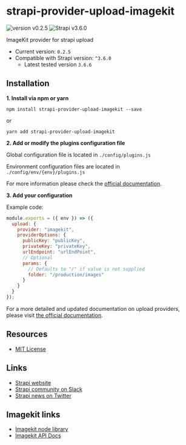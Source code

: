 # strapi-provider-upload-imagekit
![version v0.2.5](https://img.shields.io/badge/Version-0.2.5-956fff "version v0.2.5")
![Strapi v3.6.0](https://img.shields.io/badge/Strapi_version-3.6.0-956fff "Strapi v3.6.0")

ImageKit provider for strapi upload

- Current version: `0.2.5`
- Compatible with Strapi version: `^3.6.0`
  - Latest tested version `3.6.6`

## Installation

**1. Install via npm or yarn**

```
npm install strapi-provider-upload-imagekit --save
```

or

```
yarn add strapi-provider-upload-imagekit
```

**2. Add or modify the plugins configuration file**

Global configuration file is located in `./config/plugins.js`

Environment configuration files are located in `./config/env/{env}/plugins.js`

For more information please check the [official documentation](https://strapi.io/documentation/developer-docs/latest/development/plugins/upload.html#using-a-provider).

**3. Add your configuration**

Example code:

```js
module.exports = ({ env }) => ({
  upload: {
    provider: "imagekit",
    providerOptions: {
      publicKey: "publicKey",
      privateKey: "privateKey",
      urlEndpoint: "urlEndPoint",
      // Optional
      params: {
        // Defaults to "/" if value is not supplied
        folder: "/production/images"
      }
    }
  }
});
```

For a more detailed and updated documentation on upload providers, please visit [the official documentation](https://strapi.io/documentation/v3.x/plugins/upload.html#using-a-provider).

## Resources

- [MIT License](LICENSE.md)

## Links
- [Strapi website](http://strapi.io/)
- [Strapi community on Slack](http://slack.strapi.io)
- [Strapi news on Twitter](https://twitter.com/strapijs)

## Imagekit links
- [Imagekit node library](https://www.npmjs.com/package/imagekit)
- [Imagekit API Docs](https://docs.imagekit.io/api-reference/api-introduction)
